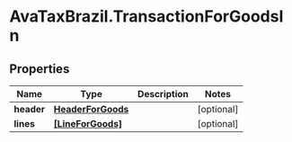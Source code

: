 # AvaTaxBrazil.TransactionForGoodsIn

## Properties
Name | Type | Description | Notes
------------ | ------------- | ------------- | -------------
**header** | [**HeaderForGoods**](HeaderForGoods.md) |  | [optional] 
**lines** | [**[LineForGoods]**](LineForGoods.md) |  | [optional] 


